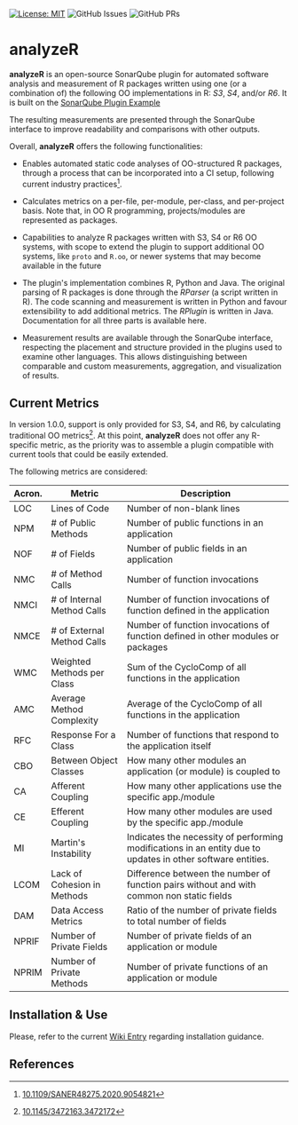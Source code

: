 [![License: MIT](https://img.shields.io/badge/License-MIT-yellow.svg)](https://opensource.org/licenses/MIT)
![GitHub Issues](https://img.shields.io/github/issues/tdresearchgroup/R-Plugin)
![GitHub PRs](https://img.shields.io/github/issues-pr/tdresearchgroup/R-Plugin)



# analyzeR

**analyzeR** is an open-source SonarQube plugin for automated software analysis and measurement of R packages written using one (or a combination of) the following OO implementations in R: _S3_, _S4_, and/or _R6_. It is built on the [SonarQube Plugin Example](https://github.com/SonarSource/sonar-custom-plugin-example)

The resulting measurements are presented through the SonarQube interface to improve readability and comparisons with other outputs.

Overall, **analyzeR** offers the following functionalities:

- Enables automated static code analyses of OO-structured R packages, through a process that can be incorporated into a CI setup, following current industry practices[^1].

- Calculates metrics on a per-file, per-module, per-class, and per-project basis. Note that, in OO R programming, projects/modules are represented as packages.

- Capabilities to analyze R packages written with S3, S4 or R6 OO systems, with scope to extend the plugin to support additional OO systems, like `proto` and `R.oo`, or newer systems that may become available in the future

- The plugin's implementation combines R, Python and Java. The original parsing of R packages is done through the _RParser_ (a script written in R). The code scanning and measurement is written in Python and favour extensibility to add additional metrics. The _RPlugin_ is written in Java. Documentation for all three parts is available here.

- Measurement results are available through the SonarQube interface, respecting the placement and structure provided in the plugins used to examine other languages. This allows distinguishing between comparable and custom measurements, aggregation, and visualization of results.


## Current Metrics

In version 1.0.0, support is only provided for S3, S4, and R6, by calculating traditional OO metrics[^2]. At this point, **analyzeR** does not offer any R-specific metric, as the priority was to assemble a plugin compatible with current tools that could be easily extended.

The following metrics are considered:


| Acron. | Metric                      | Description                                                                                                 |
|--------|-----------------------------|-------------------------------------------------------------------------------------------------------------|
| LOC    | Lines of Code               | Number of non-blank lines                                                                                   |
| NPM    | # of Public Methods         | Number of public functions in an application                                                                |
| NOF    | # of Fields                 | Number of public fields in an application                                                                   |
| NMC    | # of Method Calls           | Number of function invocations                                                                              |
| NMCI   | # of Internal Method Calls  | Number of function invocations of function defined in the application                                       |
| NMCE   | # of External Method Calls  | Number of function invocations of function defined in other modules or packages                             |
| WMC    | Weighted Methods per Class  | Sum of the CycloComp of all functions in the application                                                    |
| AMC    | Average Method Complexity   | Average of the CycloComp of all functions in the application                                                |
| RFC    | Response For a Class        | Number of functions that respond to the application itself                                                  |
| CBO    | Between Object Classes      | How many other modules an application (or module) is coupled to                                             |
| CA     | Afferent Coupling           | How many other applications use the specific app./module                                                    |
| CE     | Efferent Coupling           | How many other modules are used by the specific app./module                                                 |
| MI     | Martin's Instability        | Indicates the necessity of performing modifications in an entity due to updates in other software entities. |
| LCOM   | Lack of Cohesion in Methods | Difference between the number of function pairs without and with common non static fields                   |
| DAM    | Data Access Metrics         | Ratio of the number of private fields to total number of fields                                             |
| NPRIF  | Number of Private Fields    | Number of private fields of an application or module                                                        |
| NPRIM  | Number of Private Methods   | Number of private functions of an application or module                                                     |



## Installation & Use

Please, refer to the current [Wiki Entry]() regarding installation guidance.





## References

[^1]: [10.1109/SANER48275.2020.9054821](https://doi.org/10.1109/SANER48275.2020.9054821)

[^2]: [10.1145/3472163.3472172](https://doi.org/10.1145/3472163.3472172)
